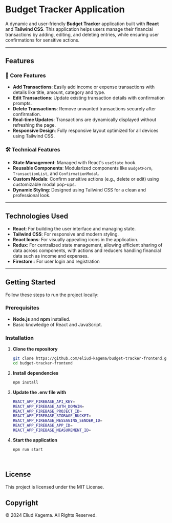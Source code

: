 # Budget Tracker Application

A dynamic and user-friendly **Budget Tracker** application built with **React** and **Tailwind CSS**. This application helps users manage their financial transactions by adding, editing, and deleting entries, while ensuring user confirmations for sensitive actions.

---



## Features

### 🌟 Core Features
- **Add Transactions**: Easily add income or expense transactions with details like title, amount, category and type.
- **Edit Transactions**: Update existing transaction details with confirmation prompts.
- **Delete Transactions**: Remove unwanted transactions securely after confirmation.
- **Real-time Updates**: Transactions are dynamically displayed without refreshing the page.
- **Responsive Design**: Fully responsive layout optimized for all devices using Tailwind CSS.

### 🛠️ Technical Features
- **State Management**: Managed with React's `useState` hook.
- **Reusable Components**: Modularized components like `BudgetForm`, `TransactionList`, and `ConfirmationModal`.
- **Custom Modals**: Confirm sensitive actions (e.g., delete or edit) using customizable modal pop-ups.
- **Dynamic Styling**: Designed using Tailwind CSS for a clean and professional look.

---

## Technologies Used

- **React**: For building the user interface and managing state.
- **Tailwind CSS**: For responsive and modern styling.
- **React Icons**: For visually appealing icons in the application.
- **Redux**: For centralized state management, allowing efficient sharing of data across components, with actions and reducers handling financial data such as income and expenses.
- **Firestore**:: For user login and registration


---

## Getting Started

Follow these steps to run the project locally:

### Prerequisites
- **Node.js** and **npm** installed.
- Basic knowledge of React and JavaScript.

### Installation

1. **Clone the repository**
   ```bash
   git clone https://github.com/eliud-kagema/budget-tracker-frontend.git
   cd budget-tracker-frontend


2. **Install dependencies**
      ```bash
    npm install

3. **Update the .env file with**
      ```bash
      REACT_APP_FIREBASE_API_KEY=
      REACT_APP_FIREBASE_AUTH_DOMAIN=
      REACT_APP_FIREBASE_PROJECT_ID=
      REACT_APP_FIREBASE_STORAGE_BUCKET=
      REACT_APP_FIREBASE_MESSAGING_SENDER_ID=
      REACT_APP_FIREBASE_APP_ID=
      REACT_APP_FIREBASE_MEASUREMENT_ID=

4. **Start the application**
      ```bash
    npm run start




## License
This project is licensed under the MIT License.


## Copyright
© 2024 Eliud Kagema. All Rights Reserved.
